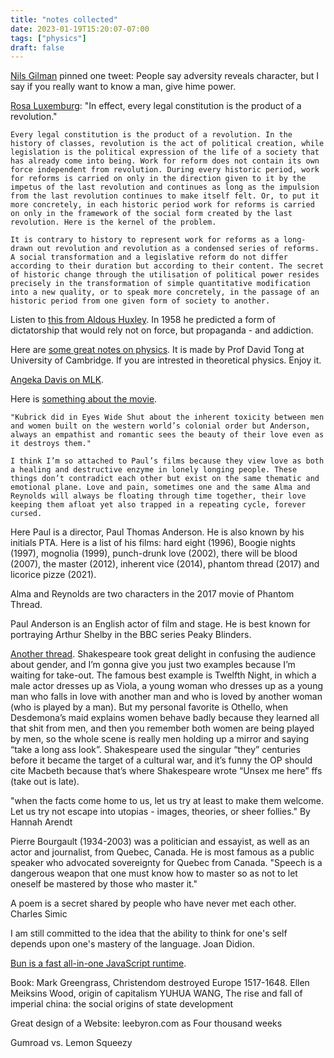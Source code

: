 ```yaml
---
title: "notes collected"
date: 2023-01-19T15:20:07-07:00
tags: ["physics"]
draft: false
---
```


[Nils Gilman](https://twitter.com/nils_gilman) pinned one tweet: People say adversity reveals character, but I say if you really want to know a man, give hime power.

[Rosa Luxemburg](https://www.marxists.org/archive/luxemburg/1900/reform-revolution/ch08.htm): "In effect, every legal constitution is the product of a revolution."

```
Every legal constitution is the product of a revolution. In the history of classes, revolution is the act of political creation, while legislation is the political expression of the life of a society that has already come into being. Work for reform does not contain its own force independent from revolution. During every historic period, work for reforms is carried on only in the direction given to it by the impetus of the last revolution and continues as long as the impulsion from the last revolution continues to make itself felt. Or, to put it more concretely, in each historic period work for reforms is carried on only in the framework of the social form created by the last revolution. Here is the kernel of the problem.

It is contrary to history to represent work for reforms as a long-drawn out revolution and revolution as a condensed series of reforms. A social transformation and a legislative reform do not differ according to their duration but according to their content. The secret of historic change through the utilisation of political power resides precisely in the transformation of simple quantitative modification into a new quality, or to speak more concretely, in the passage of an historic period from one given form of society to another.
```

Listen to [this from Aldous Huxley](https://twitter.com/bfcarlson/status/1614957203923812354). In 1958 he predicted a form of dictatorship that would rely not on force, but propaganda - and addiction.

Here are [some great notes on physics](http://www.damtp.cam.ac.uk/user/tong/teaching.html). It is made by Prof David Tong at University of Cambridge. If you are intrested in theoretical physics. Enjoy it.

[Angeka Davis on MLK](https://twitter.com/terry_renaud/status/1615060171608231952).

Here is [something about the movie](https://twitter.com/bacon5237/status/1615007725351759872).

```
"Kubrick did in Eyes Wide Shut about the inherent toxicity between men and women built on the western world’s colonial order but Anderson, always an empathist and romantic sees the beauty of their love even as it destroys them."

I think I’m so attached to Paul’s films because they view love as both a healing and destructive enzyme in lonely longing people. These things don’t contradict each other but exist on the same thematic and emotional plane. Love and pain, sometimes one and the same Alma and Reynolds will always be floating through time together, their love keeping them afloat yet also trapped in a repeating cycle, forever cursed.
```

Here Paul is a director, Paul Thomas Anderson. He is also known by his initials PTA. Here is a list of his films: hard eight (1996), Boogie nights (1997), mognolia (1999), punch-drunk love (2002), there will be blood (2007), the master (2012), inherent vice (2014), phantom thread (2017) and licorice pizze (2021).

Alma and Reynolds are two characters in the 2017 movie of Phantom Thread.
  
Paul Anderson is an English actor of film and stage. He is best known for portraying Arthur Shelby in the BBC series Peaky Blinders.


[Another thread](https://twitter.com/doctorcomics/status/1615164808353181696). Shakespeare took great delight in confusing the audience about gender, and I’m gonna give you just two examples because I’m waiting for take-out. The famous best example is Twelfth Night, in which a male actor dresses up as Viola, a young woman who dresses up as a young man who falls in love with another man and who is loved by another woman (who is played by a man). But my personal favorite is Othello, when Desdemona’s maid explains women behave badly because they learned all that shit from men, and then you remember both women are being played by men, so the whole scene is really men holding up a mirror and saying “take a long ass look”. Shakespeare used the singular “they” centuries before it became the target of a cultural war, and it’s funny the OP should cite Macbeth because that’s where Shakespeare wrote “Unsex me here” ffs (take out is late).

 

"when the facts come home to us, let us try at least to make them welcome. Let us try not escape into utopias - images, theories, or sheer follies." By Hannah Arendt

Pierre Bourgault (1934-2003) was a politician and essayist, as well as an actor and journalist, from Quebec, Canada. He is most famous as a public speaker who advocated sovereignty for Quebec from Canada. "Speech is a dangerous weapon that one must know how to master so as not to let oneself be mastered by those who master it."

A poem is a secret shared by people who have never met each other. Charles Simic

I am still committed to the idea that the ability to think for one's self depends upon one's mastery of the language. Joan Didion.

[Bun is a fast all-in-one JavaScript runtime](https://bun.sh).

Book: 
Mark Greengrass, Christendom destroyed Europe 1517-1648.
Ellen Meiksins Wood, origin of capitalism
YUHUA WANG, The rise and fall of imperial china: the social origins of state development

Great design of a Website: leebyron.com as Four thousand weeks

Gumroad vs. Lemon Squeezy

